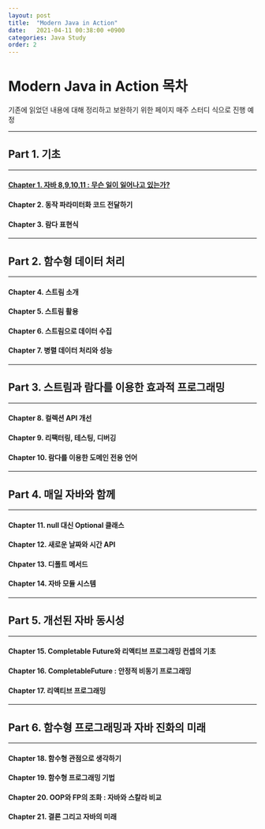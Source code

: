 ```yaml
---
layout: post
title:  "Modern Java in Action"
date:   2021-04-11 00:38:00 +0900
categories: Java Study
order: 2
---
```


# Modern Java in Action 목차
기존에 읽었던 내용에 대해 정리하고 보완하기 위한 페이지
매주 스터디 식으로 진행 예정

---
## Part 1. 기초
---
#### [Chapter 1. 자바 8,9,10,11 : 무슨 일이 일어나고 있는가?](test)
#### Chapter 2. 동작 파라미터화 코드 전달하기
#### Chapter 3. 람다 표현식

---
## Part 2. 함수형 데이터 처리
---
#### Chapter 4. 스트림 소개
#### Chapter 5. 스트림 활용
#### Chapter 6. 스트림으로 데이터 수집
#### Chapter 7. 병렬 데이터 처리와 성능

---
## Part 3. 스트림과 람다를 이용한 효과적 프로그래밍
---
#### Chapter 8. 컬렉션 API 개선
#### Chapter 9. 리팩터링, 테스팅, 디버깅
#### Chapter 10. 람다를 이용한 도메인 전용 언어

---
## Part 4. 매일 자바와 함께
---
#### Chapter 11. null 대신 Optional 클래스
#### Chapter 12. 새로운 날짜와 시간 API
#### Chpater 13. 디폴트 메서드
#### Chapter 14. 자바 모듈 시스템

---
## Part 5. 개선된 자바 동시성
---
#### Chapter 15. Completable Future와 리액티브 프로그래밍 컨셉의 기초
#### Chapter 16. CompletableFuture : 안정적 비동기 프로그래밍
#### Chapter 17. 리액티브 프로그래밍

---
## Part 6. 함수형 프로그래밍과 자바 진화의 미래
---
#### Chapter 18. 함수형 관점으로 생각하기
#### Chapter 19. 함수형 프로그래밍 기법
#### Chapter 20. OOP와 FP의 조화 : 자바와 스칼라 비교
#### Chapter 21. 결론 그리고 자바의 미래
